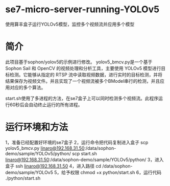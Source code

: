 # se7-micro-server-running-YOLOv5
使用算丰盒子运行YOLOv5模型，监控多个视频流并应用多个模型

# 简介
此项目基于sophon/yolov5的示例进行修改。
yolov5_bmcv.py是一个基于 Sophon Sail 和 OpenCV 的视频处理和分析工具，主要使用 YOLOv5 模型进行目标检测。它能够从指定的 RTSP 流中读取视频数据，进行实时的目标检测，并将结果保存为视频文件。并且实现了一个视频流被多个BModel串行的检测，并且应用对应的多个算法。
 
start.sh使用了多进程的方法，在se7盒子上可以同时检测多个视频流。此程序运行60秒后会自动终止运行的所有进程。

# 运行环境和方法

1，准备已经配置好环境的se7盒子
2，运行命令把代码复制进入盒子
scp yolov5_bmcv.py linaro@192.168.31.50:/data/sophon-demo/sample/YOLOv5/python/
scp start.sh linaro@192.168.31.50:/data/sophon-demo/sample/YOLOv5/python/
3，进入盒子
ssh linaro@192.168.31.50
4，进入路径
cd /data/sophon-demo/sample/YOLOv5
5，给予权限
chmod +x python/start.sh
6，运行代码
./python/start.sh










